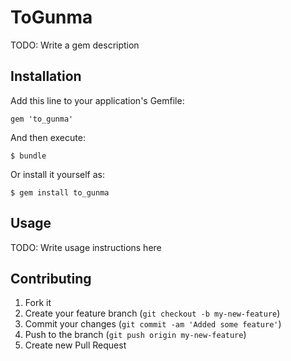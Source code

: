 # ToGunma

TODO: Write a gem description

## Installation

Add this line to your application's Gemfile:

    gem 'to_gunma'

And then execute:

    $ bundle

Or install it yourself as:

    $ gem install to_gunma

## Usage

TODO: Write usage instructions here

## Contributing

1. Fork it
2. Create your feature branch (`git checkout -b my-new-feature`)
3. Commit your changes (`git commit -am 'Added some feature'`)
4. Push to the branch (`git push origin my-new-feature`)
5. Create new Pull Request
